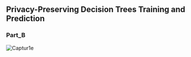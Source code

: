 ## Privacy-Preserving Decision Trees Training and Prediction
### Part_B
![Captur1e](https://user-images.githubusercontent.com/39053503/123527906-181b4b80-d6ec-11eb-8b07-86b1a4966630.PNG)


